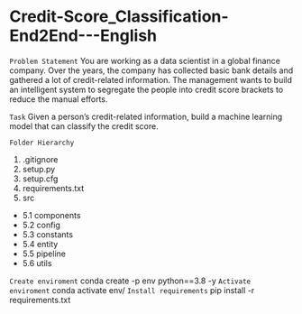 # Credit-Score_Classification-End2End---English
`Problem Statement`
You are working as a data scientist in a global finance company. Over the years, the company has collected basic bank details and gathered a lot of credit-related information. The management wants to build an intelligent system to segregate the people into credit score brackets to reduce the manual efforts.


`Task`
Given a person’s credit-related information, build a machine learning model that can classify the credit score.


`Folder Hierarchy`
1. .gitignore
2. setup.py
3. setup.cfg
4. requirements.txt
5. src
- 5.1 components
- 5.2 config
- 5.3 constants
- 5.4 entity
- 5.5 pipeline
- 5.6 utils

`Create enviroment`
conda create -p env python==3.8 -y
`Activate enviroment`
conda activate env/
`Install requirements`
pip install -r requirements.txt 
